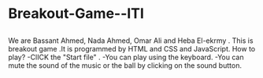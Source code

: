 # Breakout-Game--ITI

##

We are Bassant Ahmed, Nada Ahmed, Omar Ali and Heba El-ekrmy .
This is breakout game .It is programmed by HTML and CSS and JavaScript.
How to play?
-ClICK the "Start file" .
-You can play using the keyboard. 
-You can mute the sound of the music or the ball by clicking on the sound button.

